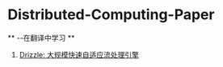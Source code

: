 # Distributed-Computing-Paper
** --在翻译中学习 **

1. [Drizzle: 大规模快速自适应流处理引擎](https://github.com/alixGuo/Distributed-Computing-Paper/blob/master/Drizzle:%20%E5%A4%A7%E8%A7%84%E6%A8%A1%E5%BF%AB%E9%80%9F%E8%87%AA%E9%80%82%E5%BA%94%E6%B5%81%E5%A4%84%E7%90%86%E5%BC%95%E6%93%8E.md)
